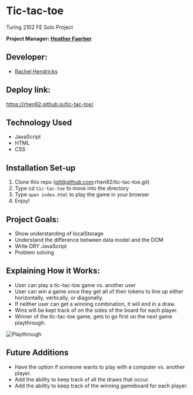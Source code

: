 # Tic-tac-toe
Turing 2102 FE Solo Project

**Project Manager: [Heather Faerber](https://github.com/hfaerber)**

## Developer:
- [Rachel Hendricks](https://github.com/rhen92)  

## Deploy link:
https://rhen92.github.io/tic-tac-toe/

## Technology Used
- JavaScript
- HTML
- CSS

## Installation Set-up
1. Clone this repo (git@github.com:rhen92/tic-tac-toe.git)
2. Type cd `tic-tac-toe` to move into the directory
3. Type `open index.html` to play the game in your browser
4. Enjoy!

## Project Goals:
- Show understanding of localStorage
- Understand the difference between data model and the DOM
- Write DRY JavaScript
- Problem solving

## Explaining How it Works:
- User can play a tic-tac-toe game vs. another user
- User can win a game once they get all of their tokens to line up either horizontally, vertically, or diagonally.
- If neither user can get a winning combination, it will end in a draw.
- Wins will be kept track of on the sides of the board for each player.
- Winner of the tic-tac-toe game, gets to go first on the next game playthrough.

![Playthrough](https://media.giphy.com/media/NBKp2W7F9AyEIRDDoT/giphy.gif)

## Future Additions
- Have the option if someone wants to play with a computer vs. another player.
- Add the ability to keep track of all the draws that occur.
- Add the ability to keep track of the winning gameboard for each player.

